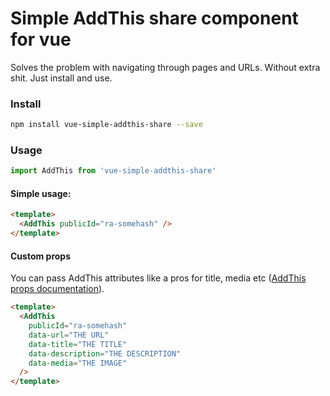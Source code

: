 # Simple AddThis share component for vue

Solves the problem with navigating through pages and URLs. Without extra shit. Just install and use.

### Install

```bash
npm install vue-simple-addthis-share --save
```

### Usage

```js
import AddThis from 'vue-simple-addthis-share'
```

#### Simple usage:

```html
<template>
  <AddThis publicId="ra-somehash" />
</template>
```

#### Custom props

You can pass AddThis attributes like a pros for title, media etc ([AddThis props documentation](https://www.addthis.com/academy/setting-the-url-title-to-share/)).

```html
<template>
  <AddThis 
    publicId="ra-somehash" 
    data-url="THE URL"
    data-title="THE TITLE"
    data-description="THE DESCRIPTION"
    data-media="THE IMAGE"
  />
</template>
```
